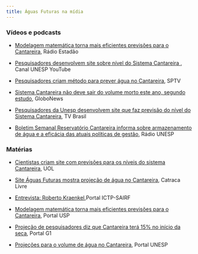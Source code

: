 ```yaml
---
title: Águas Futuras na mídia
---
```


### Vídeos e podcasts

* [Modelagem matemática torna mais eficientes previsões para o Cantareira](http://radio.estadao.com.br/audios/detalhe/radio-estadao,modelagem-matematica-torna-mais-eficientes-previsoes-para-o-cantareira,410600), Rádio Estadão

* [Pesquisadores desenvolvem site sobre nível do Sistema Cantareira ](https://www.youtube.com/watch?v=0zXyGdiCNFA&feature=youtu.be), Canal UNESP YouTube

* [Pesquisadores criam método para prever água no Cantareira](http://g1.globo.com/sao-paulo/noticia/2015/05/pesquisadores-criam-metodo-para-prever-agua-no-cantareira.html), SPTV

* [Sistema Cantareira não deve sair do volume morto este ano, segundo estudo](http://g1.globo.com/globo-news/jornal-globo-news/videos/t/todos-os-videos/v/sistema-cantareira-nao-deve-sair-do-volume-morto-este-ano-segundo-estudo/4208817/), GloboNews

* [Pesquisadores da Unesp desenvolvem site que faz previsão do nível do Sistema Cantareira](https://www.youtube.com/watch?v=MHFHu1LDz-s), TV Brasil

* [Boletim Semanal Reservatório Cantareira informa sobre armazenamento de água e a eficácia das atuais políticas de gestão](http://podcast.unesp.br/radiorelease-14052015-boletim-semanal-sobre-o-reservatorio-cantareira-informa-sobre-armazenamento-de-agua-e-a-eficacia-das-atuais-politicas-de-gestao), Rádio UNESP


### Matérias

* [Cientistas criam site com previsões para os níveis do sistema Cantareira](http://noticias.uol.com.br/meio-ambiente/ultimas-noticias/redacao/2015/05/27/modelo-matematico-faz-previsoes-semanais-e-mensais-do-niveis-do-cantareira.htm#comentarios), UOL

* [Site Águas Futuras mostra projeção de água no Cantareira](https://catracalivre.com.br/geral/sustentavel/indicacao/site-aguas-futuras-mostra-projecao-de-agua-no-cantareira/), Catraca Livre

* [Entrevista: Roberto Kraenkel](http://www.ictp-saifr.org/?p=8945),Portal ICTP-SAIRF

* [Modelagem matemática torna mais eficientes previsões para o Cantareira](http://www5.usp.br/92757/modelagem-matematica-torna-mais-confiaveis-previsoes-para-o-cantareira/), Portal USP

* [Projeção de pesquisadores diz que Cantareira terá 15% no início da seca](http://g1.globo.com/sao-paulo/noticia/2015/04/projecao-de-pesquisadores-diz-que-cantareira-tera-15-no-inicio-da-seca.html), Portal G1

* [Projeções para o volume de água no Cantareira](http://www.unesp.br/portal#!/noticia/17368/projecoes-para-o-volume-de-agua--no-cantareira/), Portal UNESP

